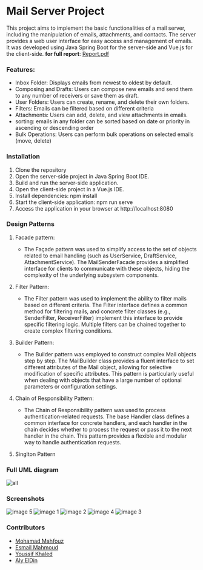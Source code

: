 # Mail Server Project
This project aims to implement the basic functionalities of a mail server, including the manipulation of emails, attachments, and contacts. The server provides a web user interface for easy access and management of emails. It was developed using Java Spring Boot for the server-side and Vue.js for the client-side.
**for full report**: [Report.pdf](https://github.com/mahfouz72/mail-service/files/13801779/Report.pdf)

### Features:
- Inbox Folder: Displays emails from newest to oldest by default.
- Composing and Drafts: Users can compose new emails and send them to any number of receivers or save them as draft.
- User Folders: Users can create, rename, and delete their own folders.
- Filters: Emails can be filtered based on different criteria
- Attachments: Users can add, delete, and view attachments in emails.
- sorting: emails in any folder can be sorted based on date or priority in ascending or descending order
- Bulk Operations: Users can perform bulk operations on selected emails (move, delete)

### Installation
1. Clone the repository
2. Open the server-side project in Java Spring Boot IDE.
3. Build and run the server-side application.
4. Open the client-side project in a Vue.js IDE.
5. Install dependencies: npm install
6. Start the client-side application: npm run serve
7. Access the application in your browser at http://localhost:8080

### Design Patterns

1. Facade  pattern:
   - The Façade pattern was used to simplify access to the set of objects related to email handling (such as UserService, DraftService, AttachmentService). The MailSenderFacade provides a simplified interface for     clients to communicate with these objects, hiding the complexity of the underlying subsystem components.
   
2. Filter Pattern:
   - The Filter pattern was used to implement the ability to filter mails based on different criteria. The Filter interface defines a common method for filtering mails, and concrete filter classes (e.g.,               SenderFilter, ReceiverFilter) implement this interface to provide specific filtering logic. Multiple filters can be chained together to create complex filtering conditions.
  
3. Builder Pattern:
   - The Builder pattern was employed to construct complex Mail objects step by step. The MailBuilder class provides a fluent interface to set different attributes of the Mail object, allowing for selective           modification of specific attributes. This pattern is particularly useful when dealing with objects that have a large number of optional parameters or configuration settings.

4. Chain of Responsibility Pattern:
   - The Chain of Responsibility pattern was used to process authentication-related requests. The base Handler class defines a common interface for concrete handlers, and each handler in the chain decides whether     to process the request or pass it to the next handler in the chain. This pattern provides a flexible and modular way to handle authentication requests.

5. Singlton Pattern

### Full UML diagram
![all](https://github.com/mahfouz72/mail-service/assets/125591358/d61cf25b-588b-4155-bc1a-5b69d2b0efec)

### Screenshots
![image 5](https://github.com/mahfouz72/mail-service/assets/125591358/238de1d1-028b-4e0b-b7cf-3279a1bf8816)
![image 1](https://github.com/mahfouz72/mail-service/assets/125591358/7b993e85-ace2-4348-aeee-9c6b04b1ad16)
![image 2](https://github.com/mahfouz72/mail-service/assets/125591358/1d07a766-7712-43e4-a226-4d2cd512715d)
![image 4](https://github.com/mahfouz72/mail-service/assets/125591358/c7e9a4a2-e1cb-48e3-9946-9e2108997996)
![image 3](https://github.com/mahfouz72/mail-service/assets/125591358/a543d610-f007-48fb-a253-6300cd465e4e)

### Contributors
- <a href="https://github.com/mahfouz72">Mohamad Mahfouz</a>
- <a href="https://github.com/esmailMahmouds">Esmail Mahmoud</a>
- <a href="https://github.com/YoussifKhaled">Youssif Khaled</a>
- <a href="https://github.com/Aly-El-Din">Aly ElDin</a>
